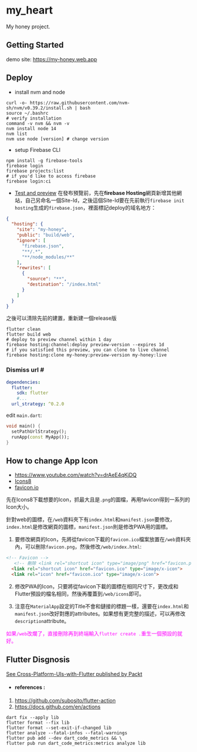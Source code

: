 # my_heart

My honey project.

## Getting Started

demo site: https://my-honey.web.app

## Deploy

* install nvm and node
```shell
curl -o- https://raw.githubusercontent.com/nvm-sh/nvm/v0.39.2/install.sh | bash
source ~/.bashrc
# verify installation
command -v nvm && nvm -v
nvm install node 14
nvm list
nvm use node [version] # change version
```
* setup Firebase CLI
```shell
npm install -g firebase-tools
firebase login
firebase projects:list
# if you'd like to access firebase
firebase login:ci
```
* [Test and preview](https://firebase.google.com/docs/hosting/manage-hosting-resources)
在發布預覽前，先在**firebase Hosting**網頁新增其他網站，自己另命名一個Site-Id，之後這個Site-Id要在先前執行`firebase init hosting`生成的`firebase.json`，裡面標記deploy的域名地方：
```json
{
  "hosting": {
    "site": "my-honey",
    "public": "build/web",
    "ignore": [
      "firebase.json",
      "**/.*",
      "**/node_modules/**"
    ],
    "rewrites": [
      {
        "source": "**",
        "destination": "/index.html"
      }
    ]
  }
}
```
之後可以清除先前的建置，重新建一個release版

```shell
flutter clean
flutter build web
# deploy to preview channel within 1 day
firebase hosting:channel:deploy preview-version --expires 1d
# if you satisfied this preview, you can clone to live channel
firebase hosting:clone my-honey:preview-version my-honey:live
```
### Dismiss url __#__
```yaml
dependencies:
  flutter:
    sdk: flutter
    #...
  url_strategy: ^0.2.0
```
edit `main.dart`:
```dart
void main() {
  setPathUrlStrategy();
  runApp(const MyApp());
}
```

## How to change App Icon

- https://www.youtube.com/watch?v=drAeE4qKjDQ
- [Icons8](https://icons8.com/)
- [favicon.io](https://favicon.io/)

先在Icons8下載想要的Icon，抓最大且是`.png`的圖檔，再用favicon得到一系列的Icon大小。

針對web的圖標，在`/web`資料夾下有`index.html`和`manifest.json`要修改，`index.html`是修改網頁的圖標，`manifest.json`則是修改PWA用的圖標。

1. 要修改網頁的Icon，先將從favicon下載的`favicon.ico`檔案放置在`/web`資料夾內，可以刪除`favicon.png`，然後修改`/web/index.html`:
```html
<!-- Favicon -->
   <!-- 刪除 <link rel="shortcut icon" type="image/png" href="favicon.png"/> -->
  <link rel="shortcut icon" href="favicon.ico" type="image/x-icon">
  <link rel="icon" href="favicon.ico" type="image/x-icon">
```

2. 修改PWA的Icon，只要將從favicon下載的圖標在相同尺寸下，更改成和Flutter預設的檔名相同，然後再覆蓋到`/web/icons`即可。

3. 注意在`MaterialApp`設定的Title不會和鏈接的標題一樣，還要在`index.html`和`manifest.json`改好對應的attributes。如果想有更完整的描述，可以再修改`description`attribute。

<font color=ff00ff>如果`/web`改爛了，直接刪除再到終端輸入`flutter create .`重生一個預設的就好。</font>

## Flutter Disgnosis
[See Cross-Platform-UIs-with-Flutter
 published by Packt](https://github.com/PacktPublishing/Cross-Platform-UIs-with-Flutter/blob/main/.github/workflows/project_ci.yml)
* #### references :
1. https://github.com/subosito/flutter-action
2. https://docs.github.com/en/actions

```shell
dart fix --apply lib
flutter format --fix lib
flutter format --set-exit-if-changed lib
flutter analyze --fatal-infos --fatal-warnings
flutter pub add --dev dart_code_metrics && \
flutter pub run dart_code_metrics:metrics analyze lib
```


